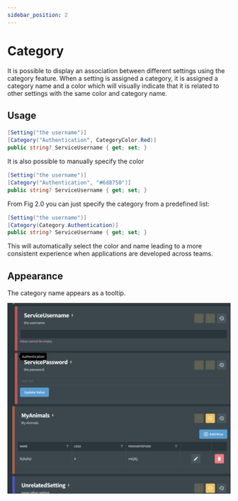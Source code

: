 ```yaml
---
sidebar_position: 2
---
```


# Category

It is possible to display an association between different settings using the category feature. When a setting is assigned a category, it is assigned a category name and a color which will visually indicate that it is related to other settings with the same color and category name.

## Usage

```csharp
[Setting("the username")]
[Category("Authentication", CategoryColor.Red)]
public string? ServiceUsername { get; set; }
```

It is also possible to manually specify the color

```csharp
[Setting("the username")]
[Category("Authentication", "#6d8750")]
public string? ServiceUsername { get; set; }
```

From Fig 2.0 you can just specify the category from a predefined list:

```csharp
[Setting("the username")]
[Category(Category.Authentication)]
public string? ServiceUsername { get; set; }
```

This will automatically select the color and name leading to a more consistent experience when applications are developed across teams.

## Appearance

The category name appears as a tooltip.

![category-setting](./img/category-setting.png)
